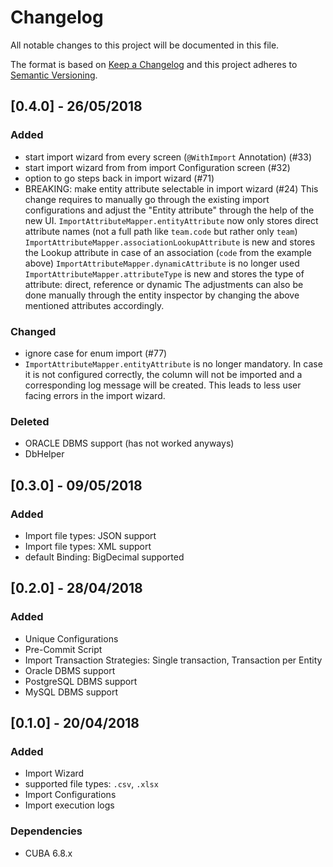 # Changelog
All notable changes to this project will be documented in this file.

The format is based on [Keep a Changelog](http://keepachangelog.com/en/1.0.0/)
and this project adheres to [Semantic Versioning](http://semver.org/spec/v2.0.0.html).

## [0.4.0] - 26/05/2018

### Added
- start import wizard from every screen (`@WithImport` Annotation) (#33)
- start import wizard from from import Configuration screen (#32)
- option to go steps back in import wizard (#71)
- BREAKING: make entity attribute selectable in import wizard (#24)
  This change requires to manually go through the existing import configurations and adjust the "Entity attribute" 
  through the help of the new UI.
  `ImportAttributeMapper.entityAttribute` now only stores direct attribute names (not a full path like `team.code` but rather only `team`)
  `ImportAttributeMapper.associationLookupAttribute` is new and stores the Lookup attribute in case of an association (`code` from the example above)
  `ImportAttributeMapper.dynamicAttribute` is no longer used
  `ImportAttributeMapper.attributeType` is new and stores the type of attribute: direct, reference or dynamic
  The adjustments can also be done manually through the entity inspector by changing the above mentioned attributes accordingly.
   

### Changed
- ignore case for enum import (#77)
- `ImportAttributeMapper.entityAttribute` is no longer mandatory. In case it is not configured correctly, the column will not be imported and a corresponding log message
  will be created. This leads to less user facing errors in the import wizard.

### Deleted
- ORACLE DBMS support (has not worked anyways)
- DbHelper

## [0.3.0] - 09/05/2018

### Added
- Import file types: JSON support
- Import file types: XML support
- default Binding: BigDecimal supported 

## [0.2.0] - 28/04/2018

### Added
- Unique Configurations
- Pre-Commit Script
- Import Transaction Strategies: Single transaction, Transaction per Entity
- Oracle DBMS support
- PostgreSQL DBMS support
- MySQL DBMS support

## [0.1.0] - 20/04/2018

### Added
- Import Wizard
- supported file types: `.csv`, `.xlsx`
- Import Configurations
- Import execution logs

### Dependencies
- CUBA 6.8.x

